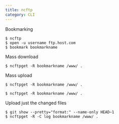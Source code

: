 ```yaml
---
title: ncftp
category: CLI
---
```


Bookmarking

    $ ncftp
    $ open -u username ftp.host.com
    $ bookmark bookmarkname

Mass download

    $ ncftpget -R bookmarkname /www/ .

Mass upload

    $ ncftpget -R bookmarkname /www/ .

    $ ncftpget -R bookmarkname /www/ .

Upload just the changed files

    $ git show --pretty="format:" --name-only HEAD~1
    $ ncftpget -R -C log bookmarkname /www/ .
